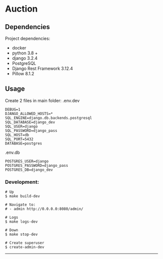 # Auction


## Dependencies
Project dependencies:

- docker
- python 3.8 +
- django 3.2.4
- PostgreSQL 
- Django Rest Framework 3.12.4
- Pillow 8.1.2


## Usage
Create 2 files in main folder:
.env.dev 
```
DEBUG=1
DJANGO_ALLOWED_HOSTS=*
SQL_ENGINE=django.db.backends.postgresql
SQL_DATABASE=django_dev
SQL_USER=django
SQL_PASSWORD=django_pass
SQL_HOST=db
SQL_PORT=5432
DATABASE=postgres

```

.env.db
```
POSTGRES_USER=django
POSTGRES_PASSWORD=django_pass
POSTGRES_DB=django_dev
```

### Development:
```
# Up
$ make build-dev

# Navigate to:
# - admin http://0.0.0.0:8080/admin/

# Logs
$ make logs-dev

# Down
$ make stop-dev

# Create superuser
$ create-admin-dev

```
---
